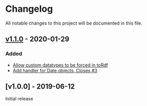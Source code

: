 # Changelog
All notable changes to this project will be documented in this file.

<a name="v1.1.0"></a>
## [v1.1.0](https://github.com/rubensworks/rdf-literal.js/compare/v1.0.0...v1.1.0) - 2020-01-29

### Added
* [Allow custom datatypes to be forced in toRdf](https://github.com/rubensworks/rdf-literal.js/commit/7b0c6b85c545e6f14ade00a7c8cbf2efaeadaa52)
* [Add handler for Date objects, Closes #3](https://github.com/rubensworks/rdf-literal.js/commit/0d7e061469ffcec577b056e7fd47b884fcca2d87)

<a name="v1.0.0"></a>
## [v1.0.0] - 2019-06-12

Initial release
